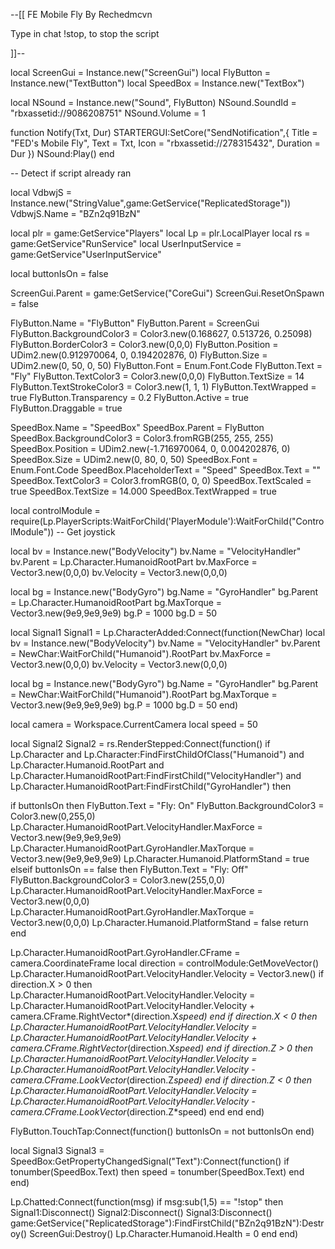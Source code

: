 --[[
FE Mobile Fly By Rechedmcvn

Type in chat !stop, to stop the script

]]--

local ScreenGui = Instance.new("ScreenGui")
local FlyButton = Instance.new("TextButton")
local SpeedBox = Instance.new("TextBox")

local NSound = Instance.new("Sound", FlyButton)
NSound.SoundId = "rbxassetid://9086208751"
NSound.Volume = 1

function Notify(Txt, Dur)
STARTERGUI:SetCore("SendNotification",{
        Title = "FED's Mobile Fly",
        Text = Txt,
         Icon = "rbxassetid://278315432",
         Duration = Dur
    })
NSound:Play()
end

-- Detect if script already ran

local VdbwjS = Instance.new("StringValue",game:GetService("ReplicatedStorage"))
VdbwjS.Name = "BZn2q91BzN"

local plr = game:GetService"Players"
local Lp = plr.LocalPlayer
local rs = game:GetService"RunService"
local UserInputService = game:GetService"UserInputService"

local buttonIsOn = false

ScreenGui.Parent = game:GetService("CoreGui")
ScreenGui.ResetOnSpawn = false

FlyButton.Name = "FlyButton"
FlyButton.Parent = ScreenGui
FlyButton.BackgroundColor3 = Color3.new(0.168627, 0.513726, 0.25098)
FlyButton.BorderColor3 = Color3.new(0,0,0)
FlyButton.Position = UDim2.new(0.912970064, 0, 0.194202876, 0)
FlyButton.Size = UDim2.new(0, 50, 0, 50)
FlyButton.Font = Enum.Font.Code
FlyButton.Text = "Fly"
FlyButton.TextColor3 = Color3.new(0,0,0)
FlyButton.TextSize = 14
FlyButton.TextStrokeColor3 = Color3.new(1, 1, 1)
FlyButton.TextWrapped = true
FlyButton.Transparency = 0.2
FlyButton.Active = true
FlyButton.Draggable = true

SpeedBox.Name = "SpeedBox"
SpeedBox.Parent = FlyButton
SpeedBox.BackgroundColor3 = Color3.fromRGB(255, 255, 255)
SpeedBox.Position = UDim2.new(-1.716970064, 0, 0.004202876, 0)
SpeedBox.Size = UDim2.new(0, 80, 0, 50)
SpeedBox.Font = Enum.Font.Code
SpeedBox.PlaceholderText = "Speed"
SpeedBox.Text = ""
SpeedBox.TextColor3 = Color3.fromRGB(0, 0, 0)
SpeedBox.TextScaled = true
SpeedBox.TextSize = 14.000
SpeedBox.TextWrapped = true

local controlModule = require(Lp.PlayerScripts:WaitForChild('PlayerModule'):WaitForChild("ControlModule"))
-- Get joystick

local bv = Instance.new("BodyVelocity")
bv.Name = "VelocityHandler"
bv.Parent = Lp.Character.HumanoidRootPart
bv.MaxForce = Vector3.new(0,0,0)
bv.Velocity = Vector3.new(0,0,0)

local bg = Instance.new("BodyGyro")
bg.Name = "GyroHandler"
bg.Parent = Lp.Character.HumanoidRootPart
bg.MaxTorque = Vector3.new(9e9,9e9,9e9)
bg.P = 1000
bg.D = 50

local Signal1
Signal1 = Lp.CharacterAdded:Connect(function(NewChar)
local bv = Instance.new("BodyVelocity")
bv.Name = "VelocityHandler"
bv.Parent = NewChar:WaitForChild("Humanoid").RootPart
bv.MaxForce = Vector3.new(0,0,0)
bv.Velocity = Vector3.new(0,0,0)

local bg = Instance.new("BodyGyro")
bg.Name = "GyroHandler"
bg.Parent = NewChar:WaitForChild("Humanoid").RootPart
bg.MaxTorque = Vector3.new(9e9,9e9,9e9)
bg.P = 1000
bg.D = 50
end)

local camera = Workspace.CurrentCamera
local speed = 50

local Signal2
Signal2 = rs.RenderStepped:Connect(function()
if Lp.Character and Lp.Character:FindFirstChildOfClass("Humanoid") and Lp.Character.Humanoid.RootPart and Lp.Character.HumanoidRootPart:FindFirstChild("VelocityHandler") and Lp.Character.HumanoidRootPart:FindFirstChild("GyroHandler") then

if buttonIsOn then
FlyButton.Text = "Fly: On"
FlyButton.BackgroundColor3 = Color3.new(0,255,0)
Lp.Character.HumanoidRootPart.VelocityHandler.MaxForce = Vector3.new(9e9,9e9,9e9)
Lp.Character.HumanoidRootPart.GyroHandler.MaxTorque = Vector3.new(9e9,9e9,9e9)
Lp.Character.Humanoid.PlatformStand = true
elseif buttonIsOn == false then
FlyButton.Text = "Fly: Off"
FlyButton.BackgroundColor3 = Color3.new(255,0,0)
Lp.Character.HumanoidRootPart.VelocityHandler.MaxForce = Vector3.new(0,0,0)
Lp.Character.HumanoidRootPart.GyroHandler.MaxTorque = Vector3.new(0,0,0)
Lp.Character.Humanoid.PlatformStand = false
return
end

Lp.Character.HumanoidRootPart.GyroHandler.CFrame = camera.CoordinateFrame
local direction = controlModule:GetMoveVector()
Lp.Character.HumanoidRootPart.VelocityHandler.Velocity = Vector3.new()
if direction.X > 0 then
Lp.Character.HumanoidRootPart.VelocityHandler.Velocity = Lp.Character.HumanoidRootPart.VelocityHandler.Velocity + camera.CFrame.RightVector*(direction.X*speed)
end
if direction.X < 0 then
Lp.Character.HumanoidRootPart.VelocityHandler.Velocity = Lp.Character.HumanoidRootPart.VelocityHandler.Velocity + camera.CFrame.RightVector*(direction.X*speed)
end
if direction.Z > 0 then
Lp.Character.HumanoidRootPart.VelocityHandler.Velocity = Lp.Character.HumanoidRootPart.VelocityHandler.Velocity - camera.CFrame.LookVector*(direction.Z*speed)
end
if direction.Z < 0 then
Lp.Character.HumanoidRootPart.VelocityHandler.Velocity = Lp.Character.HumanoidRootPart.VelocityHandler.Velocity - camera.CFrame.LookVector*(direction.Z*speed)
end
end
end)

FlyButton.TouchTap:Connect(function()
buttonIsOn = not buttonIsOn
end)

local Signal3
Signal3 = SpeedBox:GetPropertyChangedSignal("Text"):Connect(function()
if tonumber(SpeedBox.Text) then
speed = tonumber(SpeedBox.Text)
end
end)

Lp.Chatted:Connect(function(msg)
if msg:sub(1,5) == "!stop" then
Signal1:Disconnect()
Signal2:Disconnect()
Signal3:Disconnect()
game:GetService("ReplicatedStorage"):FindFirstChild("BZn2q91BzN"):Destroy()
ScreenGui:Destroy()
Lp.Character.Humanoid.Health = 0
end
end)

